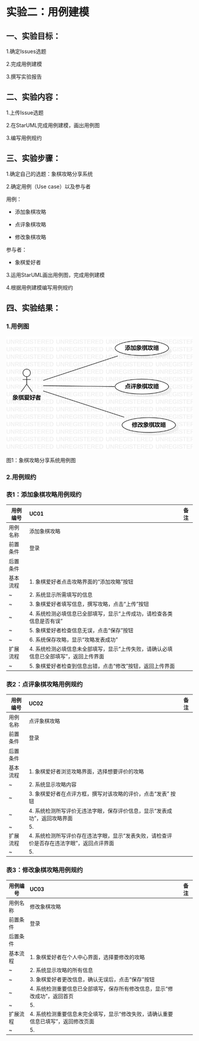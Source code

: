 # 实验二：用例建模

## 一、实验目标：

1.确定Issues选题

2.完成用例建模

3.撰写实验报告

## 二、实验内容：

1.上传Issue选题

2.在StarUML完成用例建模，画出用例图

3.编写用例规约

## 三、实验步骤：

1.确定自己的选题：象棋攻略分享系统

2.确定用例（Use case）以及参与者

用例：

- 添加象棋攻略

- 点评象棋攻略

- 修改象棋攻略

参与者：

- 象棋爱好者

3.运用StarUML画出用例图，完成用例建模

4.根据用例建模编写用例规约

## 四、实验结果：

### 1.用例图

![用例图](./model2.1.jpg)

图1：象棋攻略分享系统用例图

### 2.用例规约

### 表1：添加象棋攻略用例规约  

用例编号  | UC01 | 备注  
-|:-|-  
用例名称  | 添加象棋攻略  |   
前置条件  |   登录   |    
后置条件  |      |    
基本流程  | 1. 象棋爱好者点击攻略界面的“添加攻略”按钮 |       
~| 2. 系统显示所需填写的信息 |   
~| 3. 象棋爱好者填写信息，撰写攻略，点击“上传”按钮  |   
~| 4. 系统检测必填信息已全部填写，显示“上传成功，请检查各类信息是否有误”  |   
~| 5. 象棋爱好者检查信息无误，点击“保存”按钮  |    
~| 6. 系统保存攻略，显示“攻略发表成功” |
扩展流程  | 4. 系统检测必填信息未全部填写，显示“上传失败，请确认必填信息已全部填写”，返回上传界面 |    
~| 5. 象棋爱好者检查到信息出错，点击“修改”按钮，返回上传界面 | 

### 表2：点评象棋攻略用例规约  

用例编号  | UC02 | 备注  
-|:-|-  
用例名称  | 点评象棋攻略  |   
前置条件  |   登录   |    
后置条件  |      |    
基本流程  | 1. 象棋爱好者浏览攻略界面，选择想要评价的攻略 |       
~| 2. 系统显示攻略内容 |   
~| 3. 象棋爱好者在点评方框，撰写对该攻略的评价，点击“发表” 按钮 |   
~| 4. 系统检测所写评价无违法字眼，保存评价信息，显示“发表成功”，返回攻略界面  |   
~| 5.  |    
扩展流程  | 4. 系统检测所写评价存在违法字眼，显示“发表失败，请检查评价是否存在违法字眼”，返回点评界面 |    
~| 5.  | 

### 表3：修改象棋攻略用例规约  

用例编号  | UC03 | 备注  
-|:-|-  
用例名称  | 修改象棋攻略  |   
前置条件  |   登录   |    
后置条件  |      |    
基本流程  | 1. 象棋爱好者在个人中心界面，选择要修改的攻略 |       
~| 2. 系统显示攻略的所有信息 |   
~| 3. 象棋爱好者更改信息，确认无误后，点击“保存”按钮 |   
~| 4. 系统检测重要信息已全部填写，保存所有修改信息，显示“修改成功”，返回首页  |   
~| 5.  |    
扩展流程  | 4. 系统检测重要信息未完全填写，显示“修改失败，请确认重要信息已填写”，返回修改页面 |    
~| 5.  | 

